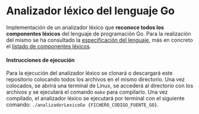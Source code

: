 # Analizador léxico del lenguaje Go

Implementación de un analizador léxico que **reconoce todos los componentes léxicos** del lenguaje de programación Go. Para la realización del mismo se ha consultado la [especificación del lenguaje](https://go.dev/ref/spec), más en concreto el [listado de componentes léxicos](https://go.dev/ref/spec#Lexical_elements).

#### Instrucciones de ejecución
Para la ejecución del analizador léxico se clonará o descargará este repositorio colocando todos los archivos en el mismo directorio. Una vez colocados, se abrirá una terminal de Linux, se accederá al directorio con los archivos y se ejecutará el comando `make` para compilarlo. Una vez compilado, el analizador léxico se ejecutará por terminal con el siguiente comando: `./analizadorLexicoGo {FICHERO_CODIGO_FUENTE_GO}`.

